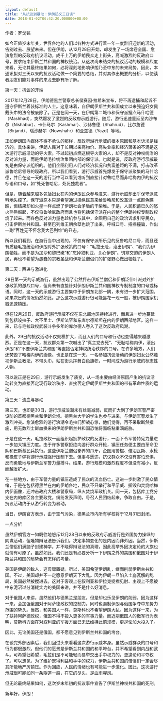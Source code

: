 ```yaml
---
layout: default
title: "从抗议到暴动：伊朗起义三日谈"
date: 2018-01-02T06:42:20.000000+08:00
---
```


作者：罗戈铭

如今正值岁末年关，世界各地的人们以各种方式进行着一年一度辞旧迎新的活动，告别过去、展望未来。但在伊朗，从12月28日开始，却发生了一场席卷全国、愈演愈烈的反政府抗议活动。成千上万的伊朗民众走上街头，高喊激烈的反政府口号，要求结束伊斯兰共和国的神权统治。从这次尚未结束的抗议活动的规模和烈度来看，无论其最终结果如何，必将深刻地影响伊朗乃至中东的未来局势。因此，本通讯拟对三天以来的抗议活动做一个简要的总结，并对其作出概要的分析，以使读者朋友们能对事件的来龙去脉有所了解。

第一天：抗议的开端

2017年12月28日，伊朗德黑兰警察总长侯赛因·拉希米宣布，将不再逮捕和起诉不遵守伊斯兰着装标准的人士。这意味着，自伊朗伊斯兰共和国成立以来强迫妇女佩戴头巾的法令被废除了。正是在同一天，在伊朗第二城市和保守派据点马什哈德（Mashhad），突然爆发了激烈的反政府示威游行。随后，游行迅速蔓延至内沙布尔（Nishabur）、卡什马尔（Kashmar）、沙赫鲁德（Shahrud）、比尔詹德（Birjand）、瑙沙赫尔（Nowshahr）和亚兹德（Yazd）等地。

正如伊朗国内媒体不得不承认的那样，反政府游行示威的根本原因和基本诉求是经济的。具体来讲，伊朗人民对于长期以来高物价、高失业率和经济萧条的不满是这次游行示威活动的导火索。不过起初点燃这根导火索的人，却不是反对神权统治的反对派力量，而是伊朗毛拉统治集团内部的保守派。也就是说，反政府游行示威最初是由保守派组织的。他们企图利用人们对经济状况和贫富差距的不满，打击改革派鲁哈尼领导的现政府。所以我们看到，游行示威首先爆发于保守派聚集的马什哈德，并且在这一天的游行当中可以看到或听到直接针对鲁哈尼而非哈梅内伊的抗议标语和口号，如“处死鲁哈尼，处死独裁者”。

但是，随着越来越多包括妇女在内的伊朗民众参与进来，游行示威却出乎保守派意料地失控了。保守派原本只是希望通过操纵民意来给鲁哈尼和改革派一点颜色瞧瞧，但结果却如火星一样点燃了伊朗社会矛盾的干柴堆。于是，人民积蓄已久的怒火熊熊燃起，不仅将鲁哈尼政府而且也将包括保守派在内的整个伊朗神权专制政权烧了起来。而各色反对派力量也趁机参与其中，企图用自己的政治诉求引导民众，打击伊斯兰共和国。甚至巴列维王朝余孽也跳了出来，呼喊口号、招摇撞骗，作出一副“百姓无不怀念我大巴列维”的丑态。

所以我们看到，在游行当中出现的，不仅有保守派所乐见的反鲁哈尼口号，而且还有质疑毛拉统治和伊朗对外扩张政策的口号：“毛拉无耻，滚出伊朗”、“我们为伊朗牺牲，而不是为加沙和黎巴嫩”和“忘掉叙利亚，关心伊朗”。饥寒交迫的伊朗人民，再也不希望为愚蠢的宗教圣战和伊斯兰僧侣们的扩张野心做出牺牲了。

第二天：西进与激进化

28日第一天的示威游行，虽然出现了公然抨击伊斯兰僧侣和伊朗泛什叶派对外扩张政策的激烈口号，但尚未有直接针对伊朗伊斯兰共和国神权专制制度的口号或标语。同时，这一天的示威游行主要集中于伊朗东北部一隅，未有进一步扩大范围。如果次日的情况仍然如此，那么这次示威游行很可能昙花一现一般，被伊朗国家机器迅速镇压。

但在12月29日，反政府游行示威不仅在东北部地区持续进行，而且进一步地蔓延到包括设拉子、大不里士、伊斯法罕和东库尔德斯坦在内的伊朗西部地区。这样一来，已与毛拉政权武装斗争多年的库尔德人卷入了这次反政府风潮。

此外，29日的抗议活动不仅规模扩大，而且人们的口号和行动也变得越来越激烈。正是在这一天，抗议群众第一次喊出了“真主党去死”、“无耻哈梅内伊，滚出伊朗”和“不要伊斯兰共和国”等直接否定神权统治秩序的口号。在许多地方，人们还焚毁了哈梅内伊的画像。也正是在这一天，一名参加抗议活动的伊朗妇女公然蔑视伊斯兰教法，不带头巾，站在街头挥舞白色旗帜，一时间成为游行示威的标志性人物。

可以说正是在29日，游行示威发生了质变，从一场主要由经济原因产生的抗议活动转变为直接否定现行政治秩序、直接否定伊朗伊斯兰共和国的带有革命性质的运动。

第三天：流血与暴动

第三天，也即是30日，游行示威浪潮未有丝毫减弱，反而扩大到了伊朗军警严密设防的首都德黑兰和伊朗全境。德黑兰大学的学生也参与进来，与伊朗军警发生了激烈冲突。愈演愈烈的游行浪潮令毛拉们胆战心惊，他们觉得，再不采取断然措施，用无数烈士鲜血换来的伊朗伊斯兰共和国恐怕将面临粘重滴威胁。

于是在这一天，毛拉政权一面组织起拥护政权的反游行，一面下令军警特宪力量进一步加大镇压力度。由于许多警察拒绝向游行群众开枪，镇压任务便主要由革命卫队和巴斯基民兵执行。这些伊斯兰僧侣豢养的爪牙，企图用警棍、催泪瓦斯、水枪和橡皮子弹将游行示威强行压制下去。但事与愿违，抗议群众不仅没有害怕恐惧，反而勇敢地与伊斯兰军警力量搏斗。结果，游行规模和激烈程度不但没有减小，反而越发扩大。

在一些地方，由于军警力量的镇压造成了民众的流血伤亡。这进一步刺激了民众情绪，于是在包括德黑兰在内的伊朗各地，民众不只举行和平示威、撕毁和焚烧哈梅内伊画像，还冲击政府大楼和警察局，纵火焚烧军政机关。同一天，包括库工党分支在内的库区各主要政党，纷纷发表声明，号召人民团结起来，争取自由。于是，抗议活动终于从游行转变为暴动。

当日，伊朗官方表示，由于空气污染，德黑兰市内所有学校将于12月31日封闭。

一点分析

虽然伊朗官方一如既往地怒斥12月28日以来的反政府示威游行是外国势力操纵的阴谋活动，但唯物辩证法告诉我们，决定事物变化的是内因而非外因。当然，伊斯兰僧侣们满脑子封建神学，并不晓得辩证法的真理，因此高举外因决定论的大旗也就情有可原了。虽然如此，我们还是有必要分析一下伊朗之外的美国和俄国对于伊斯兰共和国的局势会有怎样的考量。

美国是伊朗的敌人，这毋庸置疑。所以，美国希望伊朗乱，继而削弱伊斯兰共和国。不过，美国却并不一定愿意伊朗天下大乱。因为伊朗一旦陷入土崩瓦解的乱局，美国必然被搅进去。这对于客观上在叙利亚和伊拉克捉襟见肘、主观上不愿被中东泥沼过分消耗实力的美国来讲，并不是什么好消息。

对于俄国人来讲，虽然他们与德黑兰是朋友，但是却也乐见伊朗的削弱。因为这样一来，会加强俄国对于阿萨德政权的控制力，同时也遏制伊朗与俄国争夺中东势力范围的势头。当然，和美国人一样，莫斯科也不希望伊朗大乱。因为这样一来，为了扶持阿萨德政权，俄国不得不投入更多的军事力量。而近期俄国人的撤军行为表明，莫斯科方面在对叙利亚的军援方面已无法维持此前规模，更遑论加大投入了。

因此，无论美国还是俄国，都不愿意见到伊斯兰共和国的垮台。

在谈完外部因素后，我们回过头来看看这次游行示威本身。虽然示威群众的口号和行为都很激烈，但他们的愿景是伊斯兰共和国的和平垮台，并不希望看到内战和武斗。可希望归希望，毛拉们是不可能轻而易举交出手中权力的，更遑论和平夺权了。可以想见，为了维护既得利益和手中的权力，伊斯兰共和国的僧侣们一定会尽其所能地严厉镇压。作为回应，人民的情绪也有可能进一步激化。因此，这次游行示威很可能如同一条隧道一般，在它的尽头，是血雨腥风。

但无论最终结果如何，这次岁末年初的抗议事件宣告了伊斯兰神权共和国的死刑。

新年好，伊朗！

